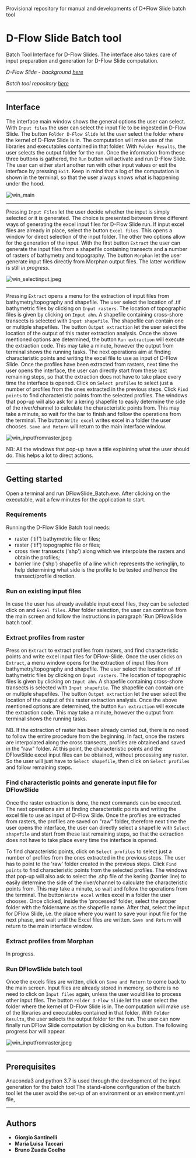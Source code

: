Provisional repository for manual and developments of D+Flow Slide batch tool

# D-Flow Slide Batch tool

Batch Tool Interface for D-Flow Slides. The interface also takes care of input preparation and generation for D-Flow Slide computation.

*D-Flow Slide - background [here](https://publicwiki.deltares.nl/display/GEO/Background+-+Detailed+check)* 

*Batch tool repository [here](https://repos.deltares.nl/repos/DFS)* 

---

## Interface
The interface main window shows the general options the user can select. With `Input files` the user can select the input file to be ingested in D-Flow Slide. The button `Folder D-Flow Slide` let the user select the folder where the kernel of D-Flow Slide is in. The computation will make use of the libraries and executables contained in that folder. With `Folder Results`, the user selects the output folder for the run. Once the information from these three buttons is gathered, the `Run` button will activate and run D-Flow Slide. The user can either start another run with other input values or exit the interface by pressing `Exit`. Keep in mind that a log of the computation is shown in the terminal, so that the user always knows what is happening under the hood. 

![win_main](static/win_main.jpeg)

---

Pressing `Input Files` let the user decide whether the input is simply selected or it is generated. The choice is presented between three different ways of generating the excel input files for D-Flow Slide run. If input excel files are already in place, select the button `Excel files`. This opens a window for direct selection of the input folder. The other two options allow for the generation of the input. With the first button `Extract` the user can generate the input files from a shapefile containing transects and a number of rasters of bathymetry and topography. The button `Morphan` let the user generate input files directly from Morphan output files. The latter workflow is still *in progress*. 

![win_selectinput.jpeg](static/win_selectinput.jpeg)

---

Pressing `Extract` opens a menu for the extraction of input files from bathymetry/topography and shapefile. The user select the location of .tif bathymetric files by clicking on `Input rasters`. The location of topographic files is given by clicking on `Input ahn`. A shapefile containing cross-shore transects is selected with `Input shapefile`. The shapefile can contain one or multiple shapefiles. The button `Output extraction` let the user select the location of the output of this raster extraction analysis. Once the above mentioned options are determined, the button `Run extraction` will execute the extraction code. This may take a minute, however the output from terminal shows the running tasks. The next operations aim at finding characteristic points and writing the excel file to use as input of D-Flow Slide. Once the profiles have been extracted from rasters, next time the user opens the interface, the user can directly start from these last remaining steps, so that the extraction does not have to take place every time the interface is opened. Click on `Select profiles` to select just a number of profiles from the ones extracted in the previous steps. Click `Find points` to find characteristic points from the selected profiles. The windows that pop-up will also ask for a kering shapefile to easily determine the side of the river/channel to calculate the characteristic points from. This may take a minute, so wait for the bar to finish and follow the operations from the terminal. The button `Write excel` writes excel in a folder the user chooses. `Save and Return` will return to the main interface window. 

![win_inputfromraster.jpeg](static/win_inputfromraster.jpeg)

NB: All the windows that pop-up have a title explaining what the user should do. This helps a lot to direct actions.

---


## Getting started
Open a terminal and run DFlowSlide_Batch.exe. After clicking on the executable, wait a few minutes for the application to start.

### Requirements
Running the D-Flow Slide Batch tool needs:
* raster ('tif') bathymetric file or files;
* raster ('tif') topographic file or files;
* cross river transects ('shp') along which we interpolate the rasters and obtain the profiles;
* barrier line ('shp') shapefile of a line which represents the keringlijn, to help determining what side is the profile to be tested and hence the transect/profile direction.

### Run on existing input files
In case the user has already available input excel files, they can be selected click on and `Excel files`. After folder selection, the user can continue from the main screen and follow the instructions in paragraph 'Run DFlowSlide batch tool'. 

### Extract profiles from raster
Press on `Extract` to extract profiles from rasters, and find characteristic points and write excel input files for DFlow-Slide. Once the user clicks on `Extract`, a menu window opens for the extraction of input files from bathymetry/topography and shapefile. The user select the location of .tif bathymetric files by clicking on `Input rasters`. The location of topographic files is given by clicking on `Input ahn`. A shapefile containing cross-shore transects is selected with `Input shapefile`. The shapefile can contain one or multiple shapefiles. The button `Output extraction` let the user select the location of the output of this raster extraction analysis. Once the above mentioned options are determined, the button `Run extraction` will execute the extraction code. This may take a minute, however the output from terminal shows the running tasks. 

NB. If the extraction of raster has been already carried out, there is no need to follow the entire procedure from the beginning. In fact, once the rasters are interpolated along the cross transects, profiles are obtained and saved in the "raw" folder. At this point, the characteristic points and the DFlowSlide excel input files can be obtained, without processing any raster. So the user will just have to `Select shapefile`, then click on `Select profiles` and follow remaining steps. 

### Find characteristic points and generate input file for DFlowSlide
Once the raster extraction is done, the next commands can be executed. The next operations aim at finding characteristic points and writing the excel file to use as input of D-Flow Slide. Once the profiles are extracted from rasters, the profiles are saved on "raw" folder, therefore next time the user opens the interface, the user can directly select a shapefile with `Select shapefile` and start from these last remaining steps, so that the extraction does not have to take place every time the interface is opened. 

To find characteristic points, click on `Select profiles` to select just a number of profiles from the ones extracted in the previous steps. The user has to point to the 'raw' folder created in the previous steps. Click `Find points` to find characteristic points from the selected profiles. The windows that pop-up will also ask to select the .shp file of the kering (barrier line) to easily determine the side of the river/channel to calculate the characteristic points from. This may take a minute, so wait and follow the operations from the terminal. The button `Write excel` writes excel in a folder the user chooses. Once clicked, inside the 'processed' folder, select the proper folder with the foldername as the shapefile name. After that, select the input for DFlow Slide, i.e. the place where you want to save your input file for the next phase, and wait until the Excel files are written. `Save and Return` will return to the main interface window. 

### Extract profiles from Morphan
In progress.

### Run DFlowSlide batch tool
Once the excels files are written, click on `Save and Return` to come back to the main screen. Input files are already stored in memory, so there is no need to click on `Input files` again, unless the user would like to process other input files. The button `Folder D-Flow Slide` let the user select the folder where the kernel of D-Flow Slide is in. The computation will make use of the libraries and executables contained in that folder. With `Folder Results`, the user selects the output folder for the run. The user can now finally run DFlow Slide computation by clicking on `Run` button. The following progress bar will appear.
 
![win_inputfromraster.jpeg](static/calculating.jpeg)

---

## Prerequisites

Anaconda3 and python 3.7 is used through the development of the input generation for the batch tool
The stand-alone configuration of the batch tool let the user avoid the set-up of an environment or an environment.yml file, 

---

## Authors
* **Giorgio Santinelli**
* **Maria Luisa Taccari**
* **Bruno Zuada Coelho**

